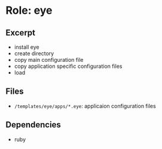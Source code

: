 Role: eye
=========

Excerpt
-------

- install eye
- create directory
- copy main configuration file
- copy application specific configuration files
- load


Files
-----

- `/templates/eye/apps/*.eye`: applicaion configuration files


Dependencies
------------

- ruby
